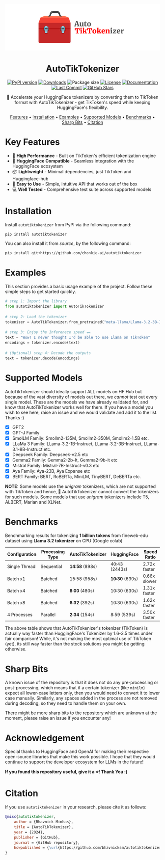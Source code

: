 <div align="center">
  
![AutoTikTokenizer Logo](./assets/AutoTikTokenizer%20Logo.png)

# AutoTikTokenizer

[![PyPI version](https://img.shields.io/pypi/v/autotiktokenizer.svg)](https://pypi.org/project/autotiktokenizer/)
[![Downloads](https://static.pepy.tech/badge/autotiktokenizer)](https://pepy.tech/project/autotiktokenizer)
![Package size](https://img.shields.io/badge/size-9.7MB-blue)
[![License](https://img.shields.io/github/license/bhavnicksm/autotiktokenizer)](https://github.com/chonkie-ai/autotiktokenizer/blob/main/LICENSE)
[![Documentation](https://img.shields.io/badge/docs-available-brightgreen.svg)](https://github.com/chonkie-ai/autotiktokenizer#readme)
[![Last Commit](https://img.shields.io/github/last-commit/bhavnicksm/autotiktokenizer)](https://github.com/chonkie-ai/autotiktokenizer/commits/main)
[![GitHub Stars](https://img.shields.io/github/stars/bhavnicksm/autotiktokenizer?style=social)](https://github.com/chonkie-ai/autotiktokenizer/stargazers)

🚀 Accelerate your HuggingFace tokenizers by converting them to TikToken format with AutoTikTokenizer - get TikToken's speed while keeping HuggingFace's flexibility.

[Features](#key-features) •
[Installation](#installation) •
[Examples](#examples) •
[Supported Models](#supported-models) •
[Benchmarks](#benchmarks) •
[Sharp Bits](#sharp-bits) •
[Citation](#citation)

</div>

# Key Features

- 🚀 **High Performance** - Built on TikToken's efficient tokenization engine
- 🔄 **HuggingFace Compatible** - Seamless integration with the HuggingFace ecosystem
- 📦 **Lightweight** - Minimal dependencies, just TikToken and Huggingface-hub
- 🎯 **Easy to Use** - Simple, intuitive API that works out of the box
- 💻 **Well Tested** - Comprehensive test suite across supported models

# Installation

Install `autotiktokenizer` from PyPI via the following command:

```bash
pip install autotiktokenizer
```

You can also install it from _source_, by the following command:

```bash
pip install git+https://github.com/chonkie-ai/autotiktokenizer
```

# Examples

This section provides a basic usage example of the project. Follow these simple steps to get started quickly.

```python
# step 1: Import the library
from autotiktokenizer import AutoTikTokenizer

# step 2: Load the tokenizer
tokenizer = AutoTikTokenizer.from_pretrained("meta-llama/Llama-3.2-3B-Instruct")

# step 3: Enjoy the Inferenece speed 🏎️
text = "Wow! I never thought I'd be able to use Llama on TikToken"
encodings = tokenizer.encode(text)

# (Optional) step 4: Decode the outputs
text = tokenizer.decode(encodings)
```

# Supported Models

AutoTikTokenizer should ideally support ALL models on HF Hub but because of the vast diversity of models out there, we _cannot_ test out every single model. These are the models we have already validated for, and know that AutoTikTokenizer works well for them. If you have a model you wish to see here, raise an issue and we would validate and add it to the list. Thanks :)

- [x] GPT2
- [x] GPT-J Family
- [x] SmolLM Family: Smollm2-135M, Smollm2-350M, Smollm2-1.5B etc.
- [x] LLaMa 3 Family: LLama-3.2-1B-Instruct, LLama-3.2-3B-Instruct, LLama-3.1-8B-Instruct etc.
- [x] Deepseek Family: Deepseek-v2.5 etc 
- [x] Gemma2 Family: Gemma2-2b-It, Gemma2-9b-it etc
- [x] Mistral Family: Mistral-7B-Instruct-v0.3 etc
- [x] Aya Family: Aya-23B, Aya Expanse etc
- [x] BERT Family: BERT, RoBERTa, MiniLM, TinyBERT, DeBERTa etc.

**NOTE:** Some models use the _unigram_ tokenizers, which are not supported with TikToken and hence, 🧰 AutoTikTokenizer cannot convert the tokenizers for such models. Some models that use _unigram_ tokenizers include T5, ALBERT, Marian and XLNet. 

# Benchmarks

Benchmarking results for tokenizing **1 billion tokens** from fineweb-edu dataset using **Llama 3.2 tokenizer** on CPU (Google colab)

| Configuration | Processing Type | AutoTikTokenizer | HuggingFace | Speed Ratio | 
|--------------|-----------------|------------------|--------------|-------------|
| Single Thread | Sequential | **14:58** (898s) | 40:43 (2443s) | 2.72x faster |
| Batch x1 | Batched | 15:58 (958s) | **10:30** (630s) | 0.66x slower |
| Batch x4 | Batched | **8:00** (480s) | 10:30 (630s) | 1.31x faster |
| Batch x8 | Batched | **6:32** (392s) | 10:30 (630s) | 1.62x faster |
| 4 Processes | Parallel | **2:34** (154s) | 8:59 (539s) | 3.50x faster |

The above table shows that AutoTikTokenizer's tokenizer (TikToken) is actually way faster than HuggingFace's Tokenizer by 1.6-3.5 times under fair comparison! While, it's not making the most optimal use of TikToken (yet), its still way faster than the stock solutions you might be getting otherwise.

# Sharp Bits

A known issue of the repository is that it does not do any pre-processing or post-processing, which means that if a certain tokenizer (like `minilm`) expect all lower-case letters only, then you would need to convert it to lower case manually. Similarly, any spaces added in the process are not removed during decoding, so they need to handle them on your own. 

There might be more sharp bits to the repository which are unknown at the moment, please raise an issue if you encounter any!

# Acknowledgement

Special thanks to HuggingFace and OpenAI for making their respective open-source libraries that make this work possible. I hope that they would continue to support the developer ecosystem for LLMs in the future!

**If you found this repository useful, give it a ⭐️! Thank You :)**

# Citation

If you use `autotiktokenizer` in your research, please cite it as follows:

```bibtex
@misc{autotiktokenizer,
    author = {Bhavnick Minhas},
    title = {AutoTikTokenizer},
    year = {2024},
    publisher = {GitHub},
    journal = {GitHub repository},
    howpublished = {\url{https://github.com/bhavnicksm/autotiktokenizer}},
}
```
